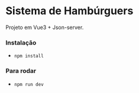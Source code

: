 # Sistema de Hambúrguers

Projeto em Vue3 + Json-server.

### Instalação
- `npm install`

### Para rodar
- `npm run dev`